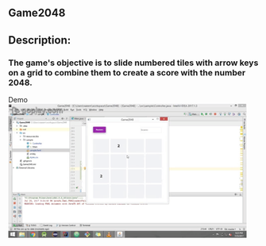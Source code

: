 Game2048
--------
## Description:
### The game's objective is to slide numbered tiles with arrow keys on a grid to combine them to create a score with the number 2048.
Demo
![alt text](https://github.com/naeemkhan12/Game2048/blob/master/src/resources/images/giphy.gif "Demo Gif")


